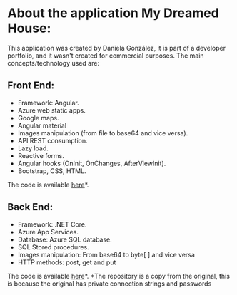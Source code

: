 
# About the application My Dreamed House:

This application was created by Daniela González, it is part of a developer portfolio, and it wasn't created for commercial purposes. 
The main concepts/technology used are:


## Front End:
* Framework: Angular.
* Azure web static apps.
* Google maps.
* Angular material
* Images manipulation (from file to base64 and vice versa).
* API REST consumption.
* Lazy load.
* Reactive forms.
* Angular hooks (OnInit, OnChanges, AfterViewInit).
* Bootstrap, CSS, HTML.

The code is available [here](https://github.com/danygogo/CopyHousesApp-FrontEnd)*.



## Back End:
* Framework: .NET Core.
* Azure App Services.
* Database: Azure SQL database.
* SQL Stored procedures.
* Images manipulation: From base64 to byte[ ] and vice versa
* HTTP methods: post, get and put

The code is available [here](https://github.com/danygogo/CopyHousesApp-BackEnd)*.
 *The repository is a copy from the original, this is because the original has private connection strings and passwords

        
    

